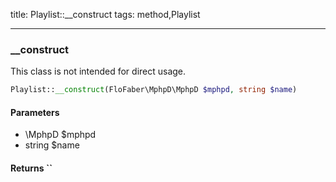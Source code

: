title: Playlist::__construct
tags: method,Playlist

---

<div class="method">
<h3 class="method-name">__construct</h3>
<p>This class is not intended for direct usage.</p>

```php
Playlist::__construct(FloFaber\MphpD\MphpD $mphpd, string $name)
```

#### Parameters

*  \MphpD $mphpd
*  string $name


#### Returns ``



</div>